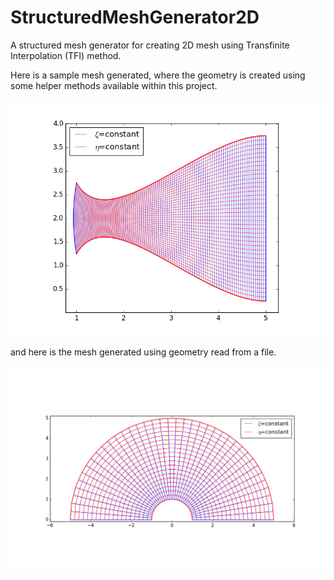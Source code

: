 # StructuredMeshGenerator2D
A structured mesh generator for creating 2D mesh using Transfinite Interpolation (TFI) method.

Here is a sample mesh generated, where the geometry is created using some helper 
methods available within this project.

![Sample output](https://github.com/heySourabh/StructuredMeshGenerator2D/blob/master/sample_output.png)

and here is the mesh generated using geometry read from a file.

![Sample output](https://github.com/heySourabh/StructuredMeshGenerator2D/blob/master/sample_output_1.png)


